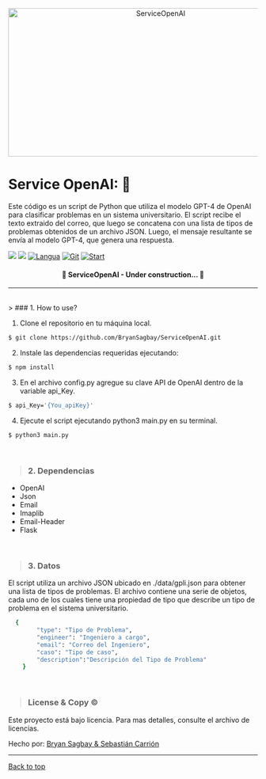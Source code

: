 
<div align="center" id="top"> 
	
  <img src="https://i0.wp.com/imgs.hipertextual.com/wp-content/uploads/2022/07/openai.png?fit=1200%2C675&quality=50&strip=all&ssl=1"  height="300" width="600" alt="ServiceOpenAI" />
</div>

# Service OpenAI: 🚀 

Este código es un script de Python que utiliza el modelo GPT-4 de OpenAI para clasificar problemas en un sistema universitario. El script recibe el texto extraido del correo, que luego se concatena con una lista de tipos de problemas obtenidos de un archivo JSON. Luego, el mensaje resultante se envía al modelo GPT-4, que genera una respuesta.

[![](https://img.shields.io/badge/python-purple?logo=python)](https://img.shields.io/badge/python-purple?logo=python) [![](https://img.shields.io/badge/HTML5-brown?logo=html5)](https://img.shields.io/badge/html5-purple?logo=html5) [![Langua](https://img.shields.io/github/languages/count/BryanSagbay/ServiceOpenAI?color=c90e21 "Langua")](https://img.shields.io/github/languages/count/BryanSagbay/ServiceOpenAI?color=c90e21 "Langua") [![Git](https://img.shields.io/github/repo-size/bryansagbay/serviceopenai?color=56BEB8 "Gut")](https://img.shields.io/github/repo-size/bryansagbay/serviceopenai?color=56BEB8 "Gut") [![Start](https://img.shields.io/github/stars/bryansagbay/serviceopenaI?color=blue "Start")](https://img.shields.io/github/stars/bryansagbay/serviceopenaI?color=blue "Start") 

</p>

<h4 align="center"> 
	🚧  ServiceOpenAI - Under construction...  🚧
</h4> 

<hr> 
<br>
> ### 1. How to use?

1. Clone el repositorio en tu máquina local.
```bash
$ git clone https://github.com/BryanSagbay/ServiceOpenAI.git
```

2. Instale las dependencias requeridas ejecutando:
```bash
$ npm install
```

3. En el archivo config.py agregue su clave API de OpenAI dentro de la variable api_Key.
```bash
$ api_Key='{You_apiKey}'
```

4. Ejecute el script ejecutando python3 main.py en su terminal.
```bash
$ python3 main.py
``` 
<br>


> ### 2. Dependencias

- OpenAI
- Json
- Email
- Imaplib
- Email-Header
- Flask
<br>


> ###  3. Datos

El script utiliza un archivo JSON ubicado en ./data/gpli.json para obtener una lista de tipos de problemas. El archivo contiene una serie de objetos, cada uno de los cuales tiene una propiedad de tipo que describe un tipo de problema en el sistema universitario.

```bash
  {
        "type": "Tipo de Problema",
        "engineer": "Ingeniero a cargo",
        "email": "Correo del Ingeniero",
        "caso": "Tipo de caso",
        "description":"Descripción del Tipo de Problema"
    }
```

<br>


> ### License & Copy &copy;

Este proyecto está bajo licencia. Para mas detalles, consulte el archivo de licencias.


Hecho por: <a href="https://github.com/BryanSagbayt" target="_blank">Bryan Sagbay & Sebastián Carrión</a>


------------

<a href="#top">Back to top</a>
